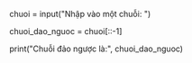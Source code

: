
chuoi = input("Nhập vào một chuỗi: ")


chuoi_dao_nguoc = chuoi[::-1]


print("Chuỗi đảo ngược là:", chuoi_dao_nguoc)
